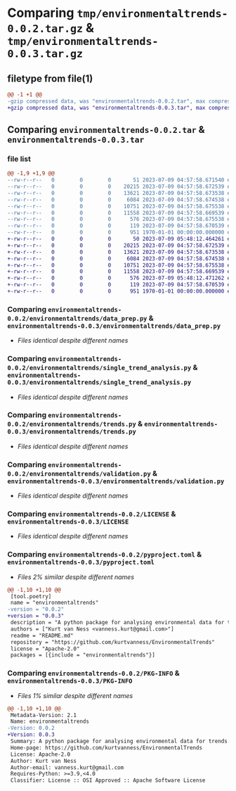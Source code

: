 # Comparing `tmp/environmentaltrends-0.0.2.tar.gz` & `tmp/environmentaltrends-0.0.3.tar.gz`

## filetype from file(1)

```diff
@@ -1 +1 @@
-gzip compressed data, was "environmentaltrends-0.0.2.tar", max compression
+gzip compressed data, was "environmentaltrends-0.0.3.tar", max compression
```

## Comparing `environmentaltrends-0.0.2.tar` & `environmentaltrends-0.0.3.tar`

### file list

```diff
@@ -1,9 +1,9 @@
--rw-r--r--   0        0        0       51 2023-07-09 04:57:58.671540 environmentaltrends-0.0.2/environmentaltrends/__init__.py
--rw-r--r--   0        0        0    20215 2023-07-09 04:57:58.672539 environmentaltrends-0.0.2/environmentaltrends/data_prep.py
--rw-r--r--   0        0        0    13621 2023-07-09 04:57:58.673538 environmentaltrends-0.0.2/environmentaltrends/single_trend_analysis.py
--rw-r--r--   0        0        0     6084 2023-07-09 04:57:58.674538 environmentaltrends-0.0.2/environmentaltrends/trends.py
--rw-r--r--   0        0        0    10751 2023-07-09 04:57:58.675538 environmentaltrends-0.0.2/environmentaltrends/validation.py
--rw-r--r--   0        0        0    11558 2023-07-09 04:57:58.669539 environmentaltrends-0.0.2/LICENSE
--rw-r--r--   0        0        0      576 2023-07-09 04:57:58.675538 environmentaltrends-0.0.2/pyproject.toml
--rw-r--r--   0        0        0      119 2023-07-09 04:57:58.670539 environmentaltrends-0.0.2/README.md
--rw-r--r--   0        0        0      951 1970-01-01 00:00:00.000000 environmentaltrends-0.0.2/PKG-INFO
+-rw-r--r--   0        0        0       50 2023-07-09 05:48:12.464261 environmentaltrends-0.0.3/environmentaltrends/__init__.py
+-rw-r--r--   0        0        0    20215 2023-07-09 04:57:58.672539 environmentaltrends-0.0.3/environmentaltrends/data_prep.py
+-rw-r--r--   0        0        0    13621 2023-07-09 04:57:58.673538 environmentaltrends-0.0.3/environmentaltrends/single_trend_analysis.py
+-rw-r--r--   0        0        0     6084 2023-07-09 04:57:58.674538 environmentaltrends-0.0.3/environmentaltrends/trends.py
+-rw-r--r--   0        0        0    10751 2023-07-09 04:57:58.675538 environmentaltrends-0.0.3/environmentaltrends/validation.py
+-rw-r--r--   0        0        0    11558 2023-07-09 04:57:58.669539 environmentaltrends-0.0.3/LICENSE
+-rw-r--r--   0        0        0      576 2023-07-09 05:48:12.471262 environmentaltrends-0.0.3/pyproject.toml
+-rw-r--r--   0        0        0      119 2023-07-09 04:57:58.670539 environmentaltrends-0.0.3/README.md
+-rw-r--r--   0        0        0      951 1970-01-01 00:00:00.000000 environmentaltrends-0.0.3/PKG-INFO
```

### Comparing `environmentaltrends-0.0.2/environmentaltrends/data_prep.py` & `environmentaltrends-0.0.3/environmentaltrends/data_prep.py`

 * *Files identical despite different names*

### Comparing `environmentaltrends-0.0.2/environmentaltrends/single_trend_analysis.py` & `environmentaltrends-0.0.3/environmentaltrends/single_trend_analysis.py`

 * *Files identical despite different names*

### Comparing `environmentaltrends-0.0.2/environmentaltrends/trends.py` & `environmentaltrends-0.0.3/environmentaltrends/trends.py`

 * *Files identical despite different names*

### Comparing `environmentaltrends-0.0.2/environmentaltrends/validation.py` & `environmentaltrends-0.0.3/environmentaltrends/validation.py`

 * *Files identical despite different names*

### Comparing `environmentaltrends-0.0.2/LICENSE` & `environmentaltrends-0.0.3/LICENSE`

 * *Files identical despite different names*

### Comparing `environmentaltrends-0.0.2/pyproject.toml` & `environmentaltrends-0.0.3/pyproject.toml`

 * *Files 2% similar despite different names*

```diff
@@ -1,10 +1,10 @@
 [tool.poetry]
 name = "environmentaltrends"
-version = "0.0.2"
+version = "0.0.3"
 description = "A python package for analysing environmental data for trends."
 authors = ["Kurt van Ness <vanness.kurt@gmail.com>"]
 readme = "README.md"
 repository = "https://github.com/kurtvanness/EnvironmentalTrends"
 license = "Apache-2.0"
 packages = [{include = "environmentaltrends"}]
```

### Comparing `environmentaltrends-0.0.2/PKG-INFO` & `environmentaltrends-0.0.3/PKG-INFO`

 * *Files 1% similar despite different names*

```diff
@@ -1,10 +1,10 @@
 Metadata-Version: 2.1
 Name: environmentaltrends
-Version: 0.0.2
+Version: 0.0.3
 Summary: A python package for analysing environmental data for trends.
 Home-page: https://github.com/kurtvanness/EnvironmentalTrends
 License: Apache-2.0
 Author: Kurt van Ness
 Author-email: vanness.kurt@gmail.com
 Requires-Python: >=3.9,<4.0
 Classifier: License :: OSI Approved :: Apache Software License
```

